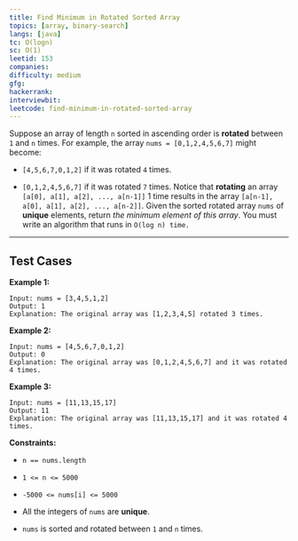 ```yaml
---
title: Find Minimum in Rotated Sorted Array
topics: [array, binary-search]
langs: [java]
tc: O(logn)
sc: O(1)
leetid: 153
companies: 
difficulty: medium
gfg: 
hackerrank: 
interviewbit: 
leetcode: find-minimum-in-rotated-sorted-array
---
```

Suppose an array of length `n` sorted in ascending order is **rotated** between `1` and `n` times. For example, the array `nums = [0,1,2,4,5,6,7]` might become:
	
* `[4,5,6,7,0,1,2]` if it was rotated `4` times.
	
* `[0,1,2,4,5,6,7]` if it was rotated `7` times.
Notice that **rotating** an array `[a[0], a[1], a[2], ..., a[n-1]]` 1 time results in the array `[a[n-1], a[0], a[1], a[2], ..., a[n-2]]`.
Given the sorted rotated array `nums` of **unique** elements, return *the minimum element of this array*.
You must write an algorithm that runs in `O(log n) time.`
 
---
## Test Cases
**Example 1:**
```
Input: nums = [3,4,5,1,2]
Output: 1
Explanation: The original array was [1,2,3,4,5] rotated 3 times.
```
**Example 2:**
```
Input: nums = [4,5,6,7,0,1,2]
Output: 0
Explanation: The original array was [0,1,2,4,5,6,7] and it was rotated 4 times.
```
**Example 3:**
```
Input: nums = [11,13,15,17]
Output: 11
Explanation: The original array was [11,13,15,17] and it was rotated 4 times. 
```
 
**Constraints:**
	
* `n == nums.length`
	
* `1 <= n <= 5000`
	
* `-5000 <= nums[i] <= 5000`
	
* All the integers of `nums` are **unique**.
	
* `nums` is sorted and rotated between `1` and `n` times.

        